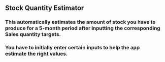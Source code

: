 ## Stock Quantity Estimator

### This automatically estimates the amount of stock you have to produce for a 5-month period after inputting the corresponding Sales quantity targets.
### You have to initially enter certain inputs to help the app estimate the right values.
